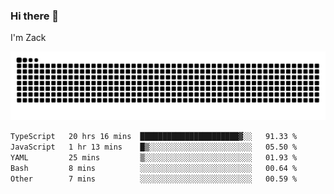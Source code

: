 ### Hi there 👋
I'm Zack

![](https://raw.githubusercontent.com/z4cki/z4cki/refs/heads/output/github-contribution-grid-snake.svg)
<!--START_SECTION:waka-->

```txt
TypeScript   20 hrs 16 mins  ██████████████████████▓░░   91.33 %
JavaScript   1 hr 13 mins    █▒░░░░░░░░░░░░░░░░░░░░░░░   05.50 %
YAML         25 mins         ▒░░░░░░░░░░░░░░░░░░░░░░░░   01.93 %
Bash         8 mins          ░░░░░░░░░░░░░░░░░░░░░░░░░   00.64 %
Other        7 mins          ░░░░░░░░░░░░░░░░░░░░░░░░░   00.59 %
```

<!--END_SECTION:waka-->
